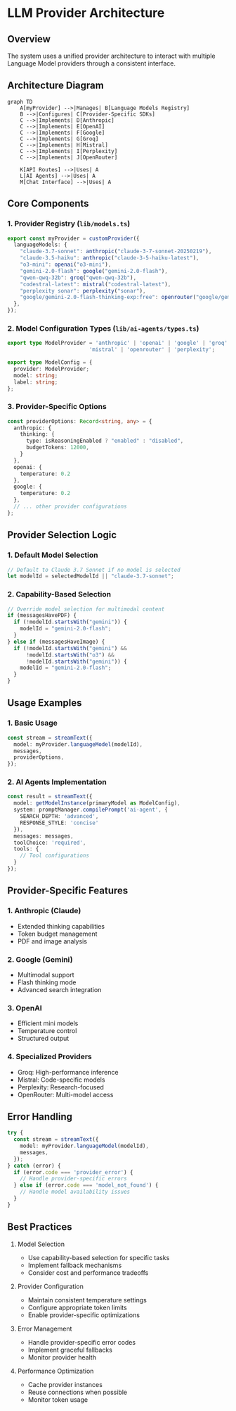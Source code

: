 # LLM Provider Architecture

## Overview
The system uses a unified provider architecture to interact with multiple Language Model providers through a consistent interface.

## Architecture Diagram

```mermaid
graph TD
    A[myProvider] -->|Manages| B[Language Models Registry]
    B -->|Configures| C[Provider-Specific SDKs]
    C -->|Implements| D[Anthropic]
    C -->|Implements| E[OpenAI]
    C -->|Implements| F[Google]
    C -->|Implements| G[Groq]
    C -->|Implements| H[Mistral]
    C -->|Implements| I[Perplexity]
    C -->|Implements| J[OpenRouter]
    
    K[API Routes] -->|Uses| A
    L[AI Agents] -->|Uses| A
    M[Chat Interface] -->|Uses| A
```

## Core Components

### 1. Provider Registry (`lib/models.ts`)
```typescript
export const myProvider = customProvider({
  languageModels: {
    "claude-3.7-sonnet": anthropic("claude-3-7-sonnet-20250219"),
    "claude-3.5-haiku": anthropic("claude-3-5-haiku-latest"),
    "o3-mini": openai("o3-mini"),
    "gemini-2.0-flash": google("gemini-2.0-flash"),
    "qwen-qwq-32b": groq("qwen-qwq-32b"),
    "codestral-latest": mistral("codestral-latest"),
    "perplexity sonar": perplexity("sonar"),
    "google/gemini-2.0-flash-thinking-exp:free": openrouter("google/gemini-2.0-flash-thinking-exp:free"),
  },
});
```

### 2. Model Configuration Types (`lib/ai-agents/types.ts`)
```typescript
export type ModelProvider = 'anthropic' | 'openai' | 'google' | 'groq' | 
                          'mistral' | 'openrouter' | 'perplexity';

export type ModelConfig = {
  provider: ModelProvider;
  model: string;
  label: string;
};
```

### 3. Provider-Specific Options
```typescript
const providerOptions: Record<string, any> = {
  anthropic: {
    thinking: {
      type: isReasoningEnabled ? "enabled" : "disabled",
      budgetTokens: 12000,
    }
  },
  openai: {
    temperature: 0.2
  },
  google: {
    temperature: 0.2
  },
  // ... other provider configurations
};
```

## Provider Selection Logic

### 1. Default Model Selection
```typescript
// Default to Claude 3.7 Sonnet if no model is selected
let modelId = selectedModelId || "claude-3.7-sonnet";
```

### 2. Capability-Based Selection
```typescript
// Override model selection for multimodal content
if (messagesHavePDF) {
  if (!modelId.startsWith("gemini")) {
    modelId = "gemini-2.0-flash";
  }
} else if (messagesHaveImage) {
  if (!modelId.startsWith("gemini") && 
      !modelId.startsWith("o3") && 
      !modelId.startsWith("gemini")) {
    modelId = "gemini-2.0-flash";
  }
}
```

## Usage Examples

### 1. Basic Usage
```typescript
const stream = streamText({
  model: myProvider.languageModel(modelId),
  messages,
  providerOptions,
});
```

### 2. AI Agents Implementation
```typescript
const result = streamText({
  model: getModelInstance(primaryModel as ModelConfig),
  system: promptManager.compilePrompt('ai-agent', {
    SEARCH_DEPTH: 'advanced',
    RESPONSE_STYLE: 'concise'
  }),
  messages: messages,
  toolChoice: 'required',
  tools: {
    // Tool configurations
  }
});
```

## Provider-Specific Features

### 1. Anthropic (Claude)
- Extended thinking capabilities
- Token budget management
- PDF and image analysis

### 2. Google (Gemini)
- Multimodal support
- Flash thinking mode
- Advanced search integration

### 3. OpenAI
- Efficient mini models
- Temperature control
- Structured output

### 4. Specialized Providers
- Groq: High-performance inference
- Mistral: Code-specific models
- Perplexity: Research-focused
- OpenRouter: Multi-model access

## Error Handling

```typescript
try {
  const stream = streamText({
    model: myProvider.languageModel(modelId),
    messages,
  });
} catch (error) {
  if (error.code === 'provider_error') {
    // Handle provider-specific errors
  } else if (error.code === 'model_not_found') {
    // Handle model availability issues
  }
}
```

## Best Practices

1. Model Selection
   - Use capability-based selection for specific tasks
   - Implement fallback mechanisms
   - Consider cost and performance tradeoffs

2. Provider Configuration
   - Maintain consistent temperature settings
   - Configure appropriate token limits
   - Enable provider-specific optimizations

3. Error Management
   - Handle provider-specific error codes
   - Implement graceful fallbacks
   - Monitor provider health

4. Performance Optimization
   - Cache provider instances
   - Reuse connections when possible
   - Monitor token usage